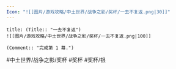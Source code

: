 ```yaml
---
Icon: "![[图片/游戏攻略/中土世界/战争之影/奖杯/一去不复返.png|30]]"
---
```

```ad-common-silver-trophy
title: (Title:: "一去不复返")
![[图片/游戏攻略/中土世界/战争之影/奖杯/一去不复返.png|100]]

(Comment:: "完成第 1 幕.")
```

#中土世界/战争之影/奖杯 #奖杯 #奖杯/银

